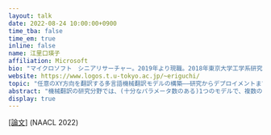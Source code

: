 ```yaml
---
layout: talk
date: 2022-08-24 10:00:00+0900
time_tba: false
time_em: true
inline: false
name: 江里口瑛子
affiliation: Microsoft
bio: "マイクロソフト　シニアリサーチャー。2019年より現職。2018年東京大学工学系研究科博士課程修了。博士(工学)。2015年-2018年 日本学術振興会特別研究員 (DC1)。自然言語処理、機械学習に関する研究に従事。"
website: https://www.logos.t.u-tokyo.ac.jp/~eriguchi/
topic: "任意のXY方向を翻訳する多言語機械翻訳モデルの構築――研究からデプロイメントまで"
abstract: "機械翻訳の研究分野では、(十分なパラメータ数のある)1つのモデルで、複数のソース言語から複数のターゲット言語への翻訳を学習できることが知られている。このような多言語翻訳モデルは、2言語のみを扱うバイリンガルモデルと比較すると、デプロイメントコストの大幅な削減に成功しており、Microsoft Translatorのような機械翻訳サービスなどでも実際に用いられている。これまでの多言語機械翻訳研究では、ソース言語あるいはターゲット言語が英語であるような英語中心的な学習設定が多かったが、本研究では、英語のみに限定されない任意のXY方向を翻訳する多言語機械翻訳モデルの構築を目指す。異なるデータ規模の実験設定 1) WMT'21の多言語翻訳タスク、2)プロダクションレベルの大規模データ設定、を通して、研究から実際翻訳サービスシステムのデプロイメントまでの課題などについても触れる。"
display: true
---
```


[[論文]](https://aclanthology.org/2022.naacl-main.44/) (NAACL 2022)

